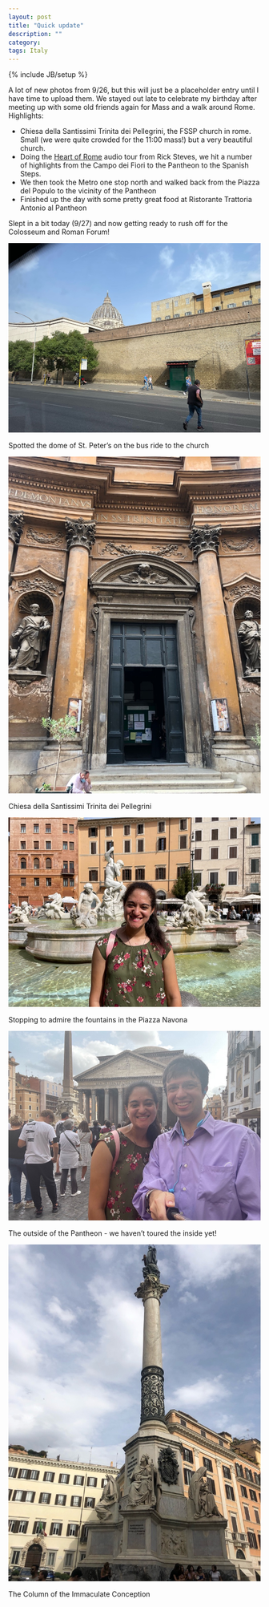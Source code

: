 ```yaml
---
layout: post
title: "Quick update"
description: ""
category: 
tags: Italy
---
```

{% include JB/setup %}

A lot of new photos from 9/26, but this will just be a placeholder entry until I have time to upload them. We stayed out late to celebrate my birthday after meeting up with some old friends again for Mass and a walk around Rome. Highlights:

* Chiesa della Santissimi Trinita dei Pellegrini, the FSSP church in rome. Small (we were quite crowded for the 11:00 mass!) but a very beautiful church.
* Doing the [Heart of Rome](https://www.ricksteves.com/watch-read-listen/audio/audio-tours/italy) audio tour from Rick Steves, we hit a number of highlights from the Campo dei Fiori to the Pantheon to the Spanish Steps.
* We then took the Metro one stop north and walked back from the Piazza del Populo to the vicinity of the Pantheon
* Finished up the day with some pretty great food at Ristorante Trattoria Antonio al Pantheon

Slept in a bit today (9/27) and now getting ready to rush off for the Colosseum and Roman Forum!

<div class="img img-caption">
	<img src="/assets/images/2021-09-27/IMG_8143.jpg" width="580" alt="" />
	<p>Spotted the dome of St. Peter’s on the bus ride to the church</p>
</div>

<div class="img img-caption">
	<img src="/assets/images/2021-09-27/IMG_0048.jpg" width="580" alt="" />
	<p>Chiesa della Santissimi Trinita dei Pellegrini</p>
</div>

<div class="img img-caption">
	<img src="/assets/images/2021-09-27/IMG_8151.jpg" width="580" alt="" />
	<p>Stopping to admire the fountains in the Piazza Navona</p>
</div>

<div class="img img-caption">
	<img src="/assets/images/2021-09-27/IMG_8160.jpg" width="580" alt="" />
	<p>The outside of the Pantheon - we haven’t toured the inside yet!</p>
</div>

<div class="img img-caption">
	<img src="/assets/images/2021-09-27/IMG_0072.jpg" width="580" alt="" />
	<p>The Column of the Immaculate Conception</p>
</div>


